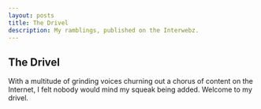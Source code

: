 ```yaml
---
layout: posts 
title: The Drivel 
description: My ramblings, published on the Interwebz.
---
```


The Drivel
-------------
With a multitude of grinding voices churning out a chorus of content on the Internet, I felt nobody would mind my squeak being added. Welcome to my drivel.

